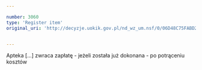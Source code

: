 ```yaml
---

number: 3060
type: 'Register item'
original_uri: 'http://decyzje.uokik.gov.pl/nd_wz_um.nsf/0/06D48C75FABD2CDAC12579E30034B188?OpenDocument'


---
```


Apteka [...] zwraca zapłatę - jeżeli została już dokonana - po potrąceniu kosztów
